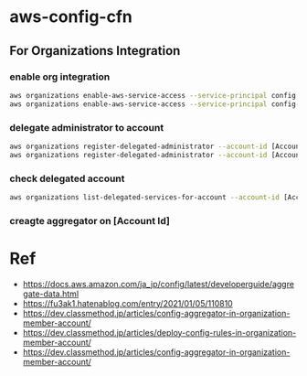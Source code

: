 # aws-config-cfn

## For Organizations Integration

### enable org integration
```Bash
aws organizations enable-aws-service-access --service-principal config.amazonaws.com
aws organizations enable-aws-service-access --service-principal config-multiaccountsetup.amazonaws.com
```
### delegate administrator to account
```Bash
aws organizations register-delegated-administrator --account-id [Account Id] --service-principal config.amazonaws.com
aws organizations register-delegated-administrator --account-id [Account Id]  --service-principal config-multiaccountsetup.amazonaws.com
```

### check delegated account
```Bash
aws organizations list-delegated-services-for-account --account-id [Account Id] --output text
```

### creagte aggregator on [Account Id] 

### 

# Ref
- https://docs.aws.amazon.com/ja_jp/config/latest/developerguide/aggregate-data.html
- https://fu3ak1.hatenablog.com/entry/2021/01/05/110810
- https://dev.classmethod.jp/articles/config-aggregator-in-organization-member-account/
- https://dev.classmethod.jp/articles/deploy-config-rules-in-organization-member-account/
- https://dev.classmethod.jp/articles/config-aggregator-in-organization-member-account/